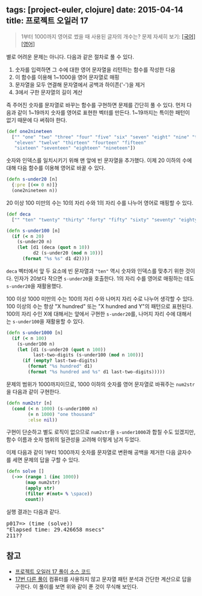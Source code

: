 tags: [project-euler, clojure]
date: 2015-04-14
title: 프로젝트 오일러 17
---
> 1부터 1000까지 영어로 썼을 때 사용된 글자의 개수는?
> 문제 자세히 보기: [[국어]](http://euler.synap.co.kr/prob_detail.php?id=17) [[영어]](https://projecteuler.net/problem=17)

별로 어려운 문제는 아니다. 다음과 같은 절차로 풀 수 있다.

1. 숫자를 입력하면 그 수에 대한 영어 문자열을 리턴하는 함수를 작성한 다음
2. 이 함수를 이용해 1~1000을 영어 문자열로 매핑
3. 문자열을 모두 연결해 문자열에서 공백과 하이픈('-')을 제거
4. 3에서 구한 문자열의 길이 계산

즉 주어진 숫자를 문자열로 바꾸는 함수를 구현하면 문제를 간단히 풀 수 있다.<!--more--> 먼저 다음과 같이 1~19까지 숫자를 영어로 표현한 벡터를 만든다. 1~19까지는 특이한 패턴이 없기 때문에 다 써줘야 한다.

```clojure
(def one2nineteen
  ["" "one" "two" "three" "four" "five" "six" "seven" "eight" "nine" "ten"
   "eleven" "twelve" "thirteen" "fourteen" "fifteen"
   "sixteen" "seventeen" "eighteen" "nineteen"])
```

숫자와 인덱스를 일치시키기 위해 맨 앞에 빈 문자열을 추가했다. 이제 20 이하의 수에 대해 다음 함수를 이용해 영어로 바꿀 수 있다.

```clojure
(defn s-under20 [n]
  {:pre [(<= 0 n)]}
  (one2nineteen n))
```

20 이상 100 미만의 수는 10의 자리 수와 1의 자리 수를 나누어 영어로 매핑할 수 있다.

```clojure
(def deca
  ["" "ten" "twenty" "thirty" "forty" "fifty" "sixty" "seventy" "eighty" "ninety"])

(defn s-under100 [n]
  (if (< n 20)
    (s-under20 n)
    (let [d1 (deca (quot n 10))
          d2 (s-under20 (mod n 10))]
      (format "%s %s" d1 d2))))
```

`deca` 벡터에서 앞 두 요소에 빈 문자열과 `"ten"` 역시 숫자와 인덱스를 맞추기 위한 것이다. 인자가 20보다 작으면 `s-under20`을 호출한다. 1의 자리 수를 영어로 매핑하는 데도 `s-under20`을 재활용했다.

100 이상 1000 미만의 수는 100의 자리 수와 나머지 자리 수로 나누어 생각할 수 있다. 100 이상의 수는 항상 "X hundred" 또는 "X hundred and Y"의 패턴으로 표현된다. 100의 자리 수인 X에 대해서는 앞에서 구현한 `s-under20`를, 나머지 자리 수에 대해서는 `s-under100`을 재활용할 수 있다.

```clojure
(defn s-under1000 [n]
  (if (< n 100)
    (s-under100 n)
    (let [d1 (s-under20 (quot n 100))
          last-two-digits (s-under100 (mod n 100))]
      (if (empty? last-two-digits)
        (format "%s hundred" d1)
        (format "%s hundred and %s" d1 last-two-digits)))))
```

문제의 범위가 1000까지이므로, 1000 이하의 숫자를 영어 문자열로 바꿔주는 `num2str`을 다음과 같이 구현한다.

```clojure
(defn num2str [n]
  (cond (< n 1000) (s-under1000 n)
        (= n 1000) "one thousand"
        :else nil))
```

구현이 단순하고 별도 로직이 없으므로 `num2str`을 `s-under1000`과 합칠 수도 있겠지만, 함수 이름과 숫자 범위의 일관성을 고려해 이렇게 남겨 두었다.

이제 다음과 같이 1부터 1000까지 숫자를 문자열로 변환해 공백을 제거한 다음 글자수를 세면 문제의 답을 구할 수 있다.

```clojure
(defn solve []
  (->> (range 1 (inc 1000))
       (map num2str)
       (apply str)
       (filter #(not= % \space))
       count))
```

실행 결과는 다음과 같다.

<pre class="console">
p017=> (time (solve))
"Elapsed time: 29.426658 msecs"
211??
</pre>

## 참고
* [프로젝트 오일러 17 풀이 소스 코드](https://github.com/ntalbs/euler/blob/master/src/p017.clj)
* [17번 다른 풀이](http://www.mathblog.dk/project-euler-17-letters-in-the-numbers-1-1000/)
컴퓨터를 사용하지 않고 문자열 패턴 분석과 간단한 계산으로 답을 구한다. 이 풀이를 보면 위와 같이 푼 것이 무식해 보인다.

